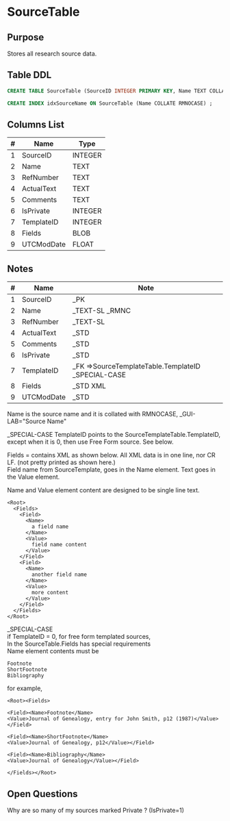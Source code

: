 # SourceTable

## Purpose

Stores all research source data.

## Table DDL

``` SQL
CREATE TABLE SourceTable (SourceID INTEGER PRIMARY KEY, Name TEXT COLLATE RMNOCASE, RefNumber TEXT, ActualText TEXT, Comments TEXT, IsPrivate INTEGER, TemplateID INTEGER, Fields BLOB, UTCModDate FLOAT );

CREATE INDEX idxSourceName ON SourceTable (Name COLLATE RMNOCASE) ;
```

## Columns List

| #   | Name       | Type    |
| --- | ---------- | ------- |
| 1   | SourceID   | INTEGER |
| 2   | Name       | TEXT    |
| 3   | RefNumber  | TEXT    |
| 4   | ActualText | TEXT    |
| 5   | Comments   | TEXT    |
| 6   | IsPrivate  | INTEGER |
| 7   | TemplateID | INTEGER |
| 8   | Fields     | BLOB    |
| 9   | UTCModDate | FLOAT   |

## Notes

| #   | Name       | Note                                               |
| --- | ---------- | -------------------------------------------------- |
| 1   | SourceID   | _PK                                                |
| 2   | Name       | _TEXT-SL  _RMNC                                    |
| 3   | RefNumber  | _TEXT-SL                                           |
| 4   | ActualText | _STD                                               |
| 5   | Comments   | _STD                                               |
| 6   | IsPrivate  | _STD                                               |
| 7   | TemplateID | _FK =>SourceTemplateTable.TemplateID _SPECIAL-CASE |
| 8   | Fields     | _STD XML                                           |
| 9   | UTCModDate | _STD                                               |


Name is the source name and it is collated with RMNOCASE, _GUI-LAB="Source Name"

_SPECIAL-CASE
TemplateID points to the SourceTemplateTable.TemplateID, except when it is 0, then use Free Form source. See below.


Fields = contains XML as shown below. All XML data is in one line, nor CR LF. (not pretty printed as shown here.)\
Field name from SourceTemplate, goes in the Name element.
Text goes in the Value element. 

Name and Value element content are designed to be single line text.

```
<Root>
  <Fields>
    <Field>
      <Name>
        a field name
      </Name>
      <Value>
        field name content
      </Value>
    </Field>
    <Field>
      <Name>
        another field name
      </Name>
      <Value>
        more content
      </Value>
    </Field>
  </Fields>
</Root>
```


_SPECIAL-CASE\
if TemplateID = 0, for free form templated sources, \
In the SourceTable.Fields has special requirements\
Name element contents must be
```
Footnote
ShortFootnote
Bibliography
```
for example, 
```
<Root><Fields>

<Field><Name>Footnote</Name>
<Value>Journal of Genealogy, entry for John Smith, p12 (1987)</Value></Field>

<Field><Name>ShortFootnote</Name>
<Value>Journal of Genealogy, p12</Value></Field>

<Field><Name>Bibliography</Name>
<Value>Journal of Genealogy</Value></Field>

</Fields></Root>
```

## Open Questions
Why are so many of my sources marked Private ? (IsPrivate=1)

